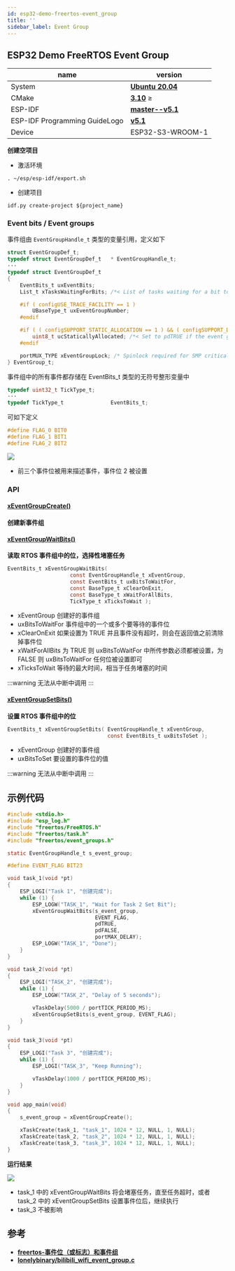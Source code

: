 ```yaml
---
id: esp32-demo-freertos-event_group
title: ''
sidebar_label: Event Group
---
```


## ESP32 Demo FreeRTOS Event Group

name | version 
---------|----------
 System | **[Ubuntu 20.04](https://releases.ubuntu.com/20.04/)**
 CMake  | **[3.10](https://cmake.org/)** ≥
 ESP-IDF | **[master--v5.1](https://github.com/espressif/esp-idf)**
 ESP-IDF Programming GuideLogo | **[v5.1](https://docs.espressif.com/projects/esp-idf/en/release-v5.1/esp32/index.html)**
 Device | ESP32-S3-WROOM-1

 **创建空项目**

- 激活环境
``` shell
. ~/esp/esp-idf/export.sh 
```

- 创建项目
``` shell
idf.py create-project ${project_name}
```
### Event bits / Event groups
事件组由 `EventGroupHandle_t` 类型的变量引用，定义如下

``` c
struct EventGroupDef_t;
typedef struct EventGroupDef_t   * EventGroupHandle_t;
···
typedef struct EventGroupDef_t
{
    EventBits_t uxEventBits;
    List_t xTasksWaitingForBits; /*< List of tasks waiting for a bit to be set. */

    #if ( configUSE_TRACE_FACILITY == 1 )
        UBaseType_t uxEventGroupNumber;
    #endif

    #if ( ( configSUPPORT_STATIC_ALLOCATION == 1 ) && ( configSUPPORT_DYNAMIC_ALLOCATION == 1 ) )
        uint8_t ucStaticallyAllocated; /*< Set to pdTRUE if the event group is statically allocated to ensure no attempt is made to free the memory. */
    #endif

    portMUX_TYPE xEventGroupLock; /* Spinlock required for SMP critical sections */
} EventGroup_t;
```

事件组中的所有事件都存储在 EventBits_t 类型的无符号整形变量中

``` c
typedef uint32_t TickType_t;
···
typedef TickType_t               EventBits_t;
```

可如下定义

``` c
#define FLAG_0 BIT0
#define FLAG_1 BIT1
#define FLAG_2 BIT2
```

![](https://pictures-1304295136.cos.ap-guangzhou.myqcloud.com/screenshot/esp32/demo-freetros-event-group/EventGroupDatatype.png)

- 前三个事件位被用来描述事件，事件位 2 被设置

### API

#### [xEventGroupCreate()](https://www.freertos.org/zh-cn-cmn-s/xEventGroupCreate.html)

**创建新事件组**

#### [xEventGroupWaitBits()](https://www.freertos.org/zh-cn-cmn-s/xEventGroupWaitBits.html)

**读取 RTOS 事件组中的位，选择性堵塞任务**

``` c
EventBits_t xEventGroupWaitBits(
                    const EventGroupHandle_t xEventGroup,
                    const EventBits_t uxBitsToWaitFor,
                    const BaseType_t xClearOnExit,
                    const BaseType_t xWaitForAllBits,
                    TickType_t xTicksToWait );
```
- xEventGroup 创建好的事件组
- uxBitsToWaitFor 事件组中的一个或多个要等待的事件位
- xClearOnExit 如果设置为 TRUE 并且事件没有超时，则会在返回值之前清除掉事件位
- xWaitForAllBits 为 TRUE 则 uxBitsToWaitFor 中所传参数必须都被设置，为 FALSE 则 uxBitsToWaitFor 任何位被设置即可
- xTicksToWait 等待的最大时间，相当于任务堵塞的时间

:::warning
无法从中断中调用
:::

#### [xEventGroupSetBits()](https://www.freertos.org/zh-cn-cmn-s/xEventGroupSetBits.html)

**设置 RTOS 事件组中的位**

``` c
EventBits_t xEventGroupSetBits( EventGroupHandle_t xEventGroup,
                                const EventBits_t uxBitsToSet );
```
- xEventGroup 创建好的事件组
- uxBitsToSet 要设置的事件位的值

:::warning
无法从中断中调用
:::

## 示例代码

``` c
#include <stdio.h>
#include "esp_log.h"
#include "freertos/FreeRTOS.h"
#include "freertos/task.h"
#include "freertos/event_groups.h"

static EventGroupHandle_t s_event_group;

#define EVENT_FLAG BIT23

void task_1(void *pt)
{
    ESP_LOGI("Task 1", "创建完成");
    while (1) {
        ESP_LOGW("TASK_1", "Wait for Task 2 Set Bit");
        xEventGroupWaitBits(s_event_group,
                            EVENT_FLAG,
                            pdTRUE,
                            pdFALSE,
                            portMAX_DELAY);
        ESP_LOGW("TASK_1", "Done");
    }
}

void task_2(void *pt)
{
    ESP_LOGI("TASK_2", "创建完成");
    while (1) {
        ESP_LOGW("TASK_2", "Delay of 5 seconds");

        vTaskDelay(5000 / portTICK_PERIOD_MS);
        xEventGroupSetBits(s_event_group, EVENT_FLAG);
    }
}

void task_3(void *pt)
{
    ESP_LOGI("Task 3", "创建完成");
    while (1) {
        ESP_LOGI("TASK_3", "Keep Running");

        vTaskDelay(1000 / portTICK_PERIOD_MS);
    }
}

void app_main(void)
{
    s_event_group = xEventGroupCreate();

    xTaskCreate(task_1, "task_1", 1024 * 12, NULL, 1, NULL);
    xTaskCreate(task_2, "task_2", 1024 * 12, NULL, 1, NULL);
    xTaskCreate(task_3, "task_3", 1024 * 12, NULL, 1, NULL);
}
```

**运行结果**

![](https://pictures-1304295136.cos.ap-guangzhou.myqcloud.com/screenshot/esp32/demo-freetros-event-group/EventGroupResult.png)

- task_1 中的 xEventGroupWaitBits 将会堵塞任务，直至任务超时，或者 task_2 中的 xEventGroupSetBits 设置事件位后，继续执行
- task_3 不被影响


## 参考
- **[freertos-事件位（或标志）和事件组](https://www.freertos.org/zh-cn-cmn-s/FreeRTOS-Event-Groups.html)**
- **[lonelybinary/bilibili_wifi_event_group.c](https://gist.github.com/lonelybinary/eab79c894ac021893107fbc407d55055)**
